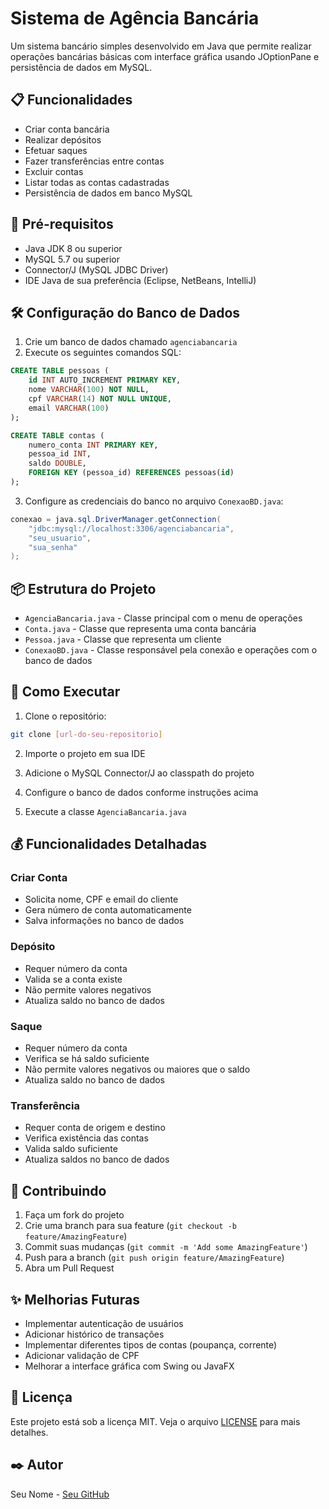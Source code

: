 # Sistema de Agência Bancária

Um sistema bancário simples desenvolvido em Java que permite realizar operações bancárias básicas com interface gráfica usando JOptionPane e persistência de dados em MySQL.

## 📋 Funcionalidades

- Criar conta bancária
- Realizar depósitos
- Efetuar saques
- Fazer transferências entre contas
- Excluir contas
- Listar todas as contas cadastradas
- Persistência de dados em banco MySQL

## 🔧 Pré-requisitos

- Java JDK 8 ou superior
- MySQL 5.7 ou superior
- Connector/J (MySQL JDBC Driver)
- IDE Java de sua preferência (Eclipse, NetBeans, IntelliJ)

## 🛠️ Configuração do Banco de Dados

1. Crie um banco de dados chamado `agenciabancaria`
2. Execute os seguintes comandos SQL:

```sql
CREATE TABLE pessoas (
    id INT AUTO_INCREMENT PRIMARY KEY,
    nome VARCHAR(100) NOT NULL,
    cpf VARCHAR(14) NOT NULL UNIQUE,
    email VARCHAR(100)
);

CREATE TABLE contas (
    numero_conta INT PRIMARY KEY,
    pessoa_id INT,
    saldo DOUBLE,
    FOREIGN KEY (pessoa_id) REFERENCES pessoas(id)
);
```

3. Configure as credenciais do banco no arquivo `ConexaoBD.java`:
```java
conexao = java.sql.DriverManager.getConnection(
    "jdbc:mysql://localhost:3306/agenciabancaria", 
    "seu_usuario", 
    "sua_senha"
);
```

## 📦 Estrutura do Projeto

- `AgenciaBancaria.java` - Classe principal com o menu de operações
- `Conta.java` - Classe que representa uma conta bancária
- `Pessoa.java` - Classe que representa um cliente
- `ConexaoBD.java` - Classe responsável pela conexão e operações com o banco de dados

## 🚀 Como Executar

1. Clone o repositório:
```bash
git clone [url-do-seu-repositorio]
```

2. Importe o projeto em sua IDE

3. Adicione o MySQL Connector/J ao classpath do projeto

4. Configure o banco de dados conforme instruções acima

5. Execute a classe `AgenciaBancaria.java`

## 💰 Funcionalidades Detalhadas

### Criar Conta
- Solicita nome, CPF e email do cliente
- Gera número de conta automaticamente
- Salva informações no banco de dados

### Depósito
- Requer número da conta
- Valida se a conta existe
- Não permite valores negativos
- Atualiza saldo no banco de dados

### Saque
- Requer número da conta
- Verifica se há saldo suficiente
- Não permite valores negativos ou maiores que o saldo
- Atualiza saldo no banco de dados

### Transferência
- Requer conta de origem e destino
- Verifica existência das contas
- Valida saldo suficiente
- Atualiza saldos no banco de dados

## 🤝 Contribuindo

1. Faça um fork do projeto
2. Crie uma branch para sua feature (`git checkout -b feature/AmazingFeature`)
3. Commit suas mudanças (`git commit -m 'Add some AmazingFeature'`)
4. Push para a branch (`git push origin feature/AmazingFeature`)
5. Abra um Pull Request

## ✨ Melhorias Futuras

- Implementar autenticação de usuários
- Adicionar histórico de transações
- Implementar diferentes tipos de contas (poupança, corrente)
- Adicionar validação de CPF
- Melhorar a interface gráfica com Swing ou JavaFX

## 📄 Licença

Este projeto está sob a licença MIT. Veja o arquivo [LICENSE](LICENSE) para mais detalhes.

## ✒️ Autor

Seu Nome - [Seu GitHub](https://github.com/seu-usuario)